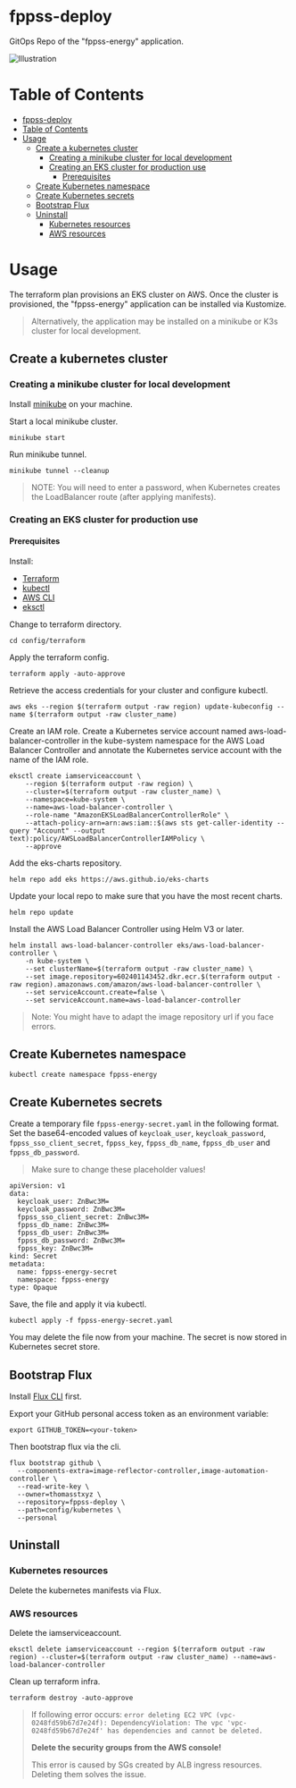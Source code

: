 # fppss-deploy

GitOps Repo of the "fppss-energy" application.

![Illustration](./assets/architecture.png)

# Table of Contents
<!-- Regenerate this table of contents using https://github.com/ekalinin/github-markdown-toc -->
<!-- gh-md-toc --insert README.md -->
<!--ts-->
- [fppss-deploy](#fppss-deploy)
- [Table of Contents](#table-of-contents)
- [Usage](#usage)
  - [Create a kubernetes cluster](#create-a-kubernetes-cluster)
    - [Creating a minikube cluster for local development](#creating-a-minikube-cluster-for-local-development)
    - [Creating an EKS cluster for production use](#creating-an-eks-cluster-for-production-use)
      - [Prerequisites](#prerequisites)
  - [Create Kubernetes namespace](#create-kubernetes-namespace)
  - [Create Kubernetes secrets](#create-kubernetes-secrets)
  - [Bootstrap Flux](#bootstrap-flux)
  - [Uninstall](#uninstall)
    - [Kubernetes resources](#kubernetes-resources)
    - [AWS resources](#aws-resources)

<!-- Created by https://github.com/ekalinin/github-markdown-toc -->

<!--te-->

# Usage

The terraform plan provisions an EKS cluster on AWS.
Once the cluster is provisioned, the "fppss-energy" application can be installed via Kustomize.

> Alternatively, the application may be installed on a minikube or K3s cluster for local development.

## Create a kubernetes cluster

### Creating a minikube cluster for local development

Install [minikube](https://minikube.sigs.k8s.io/docs/start/) on your machine.

Start a local minikube cluster.

    minikube start

Run minikube tunnel.

    minikube tunnel --cleanup

> NOTE: You will need to enter a password, when Kubernetes creates the LoadBalancer route (after applying manifests).

### Creating an EKS cluster for production use

#### Prerequisites

Install:

- [Terraform](https://www.terraform.io/downloads)
- [kubectl](https://kubernetes.io/docs/tasks/tools/)
- [AWS CLI](https://docs.aws.amazon.com/cli/latest/userguide/getting-started-install.html)
- [eksctl](https://docs.aws.amazon.com/eks/latest/userguide/eksctl.html)


Change to terraform directory.

    cd config/terraform

Apply the terraform config.

    terraform apply -auto-approve

Retrieve the access credentials for your cluster and configure kubectl.

    aws eks --region $(terraform output -raw region) update-kubeconfig --name $(terraform output -raw cluster_name)

Create an IAM role. Create a Kubernetes service account named aws-load-balancer-controller in the kube-system namespace for the AWS Load Balancer Controller and annotate the Kubernetes service account with the name of the IAM role.

    eksctl create iamserviceaccount \
        --region $(terraform output -raw region) \
        --cluster=$(terraform output -raw cluster_name) \
        --namespace=kube-system \
        --name=aws-load-balancer-controller \
        --role-name "AmazonEKSLoadBalancerControllerRole" \
        --attach-policy-arn=arn:aws:iam::$(aws sts get-caller-identity --query "Account" --output text):policy/AWSLoadBalancerControllerIAMPolicy \
        --approve

Add the eks-charts repository.

    helm repo add eks https://aws.github.io/eks-charts

Update your local repo to make sure that you have the most recent charts.

    helm repo update

Install the AWS Load Balancer Controller using Helm V3 or later.

    helm install aws-load-balancer-controller eks/aws-load-balancer-controller \
        -n kube-system \
        --set clusterName=$(terraform output -raw cluster_name) \
        --set image.repository=602401143452.dkr.ecr.$(terraform output -raw region).amazonaws.com/amazon/aws-load-balancer-controller \
        --set serviceAccount.create=false \
        --set serviceAccount.name=aws-load-balancer-controller 

> Note: You might have to adapt the image repository url if you face errors.

## Create Kubernetes namespace

    kubectl create namespace fppss-energy

## Create Kubernetes secrets

Create a temporary file `fppss-energy-secret.yaml` in the following format. 
Set the base64-encoded values of `keycloak_user`, `keycloak_password`, `fppss_sso_client_secret`, `fppss_key`, `fppss_db_name`, `fppss_db_user` and `fppss_db_password`.

> Make sure to change these placeholder values!

```
apiVersion: v1
data:
  keycloak_user: ZnBwc3M=
  keycloak_password: ZnBwc3M=
  fppss_sso_client_secret: ZnBwc3M=
  fppss_db_name: ZnBwc3M=
  fppss_db_user: ZnBwc3M=
  fppss_db_password: ZnBwc3M=
  fppss_key: ZnBwc3M=
kind: Secret
metadata:
  name: fppss-energy-secret
  namespace: fppss-energy
type: Opaque
```

Save, the file and apply it via kubectl.

    kubectl apply -f fppss-energy-secret.yaml

You may delete the file now from your machine.
The secret is now stored in Kubernetes secret store.

## Bootstrap Flux

Install [Flux CLI](https://fluxcd.io/flux/installation/#install-the-flux-cli) first.

Export your GitHub personal access token as an environment variable:

    export GITHUB_TOKEN=<your-token>

Then bootstrap flux via the cli.

```
flux bootstrap github \
  --components-extra=image-reflector-controller,image-automation-controller \
  --read-write-key \
  --owner=thomasstxyz \
  --repository=fppss-deploy \
  --path=config/kubernetes \
  --personal
```

<!-- ## Install via Kustomize

    kubectl apply -k config/kubernetes/base -->

## Uninstall

### Kubernetes resources

Delete the kubernetes manifests via Flux.

### AWS resources

Delete the iamserviceaccount.

    eksctl delete iamserviceaccount --region $(terraform output -raw region) --cluster=$(terraform output -raw cluster_name) --name=aws-load-balancer-controller

Clean up terraform infra.

    terraform destroy -auto-approve

> If following error occurs: `error deleting EC2 VPC (vpc-0248fd59b67d7e24f): DependencyViolation: The vpc 'vpc-0248fd59b67d7e24f' has dependencies and cannot be deleted.`
> 
> **Delete the security groups from the AWS console!**
>
> This error is caused by SGs created by ALB ingress resources. Deleting them solves the issue.
